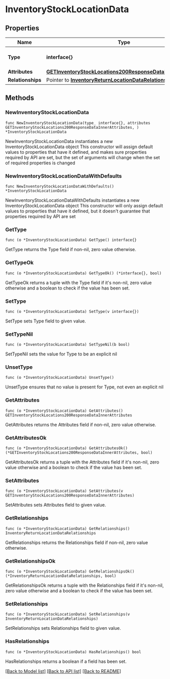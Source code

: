 # InventoryStockLocationData

## Properties

Name | Type | Description | Notes
------------ | ------------- | ------------- | -------------
**Type** | **interface{}** | The resource&#39;s type | 
**Attributes** | [**GETInventoryStockLocations200ResponseDataInnerAttributes**](GETInventoryStockLocations200ResponseDataInnerAttributes.md) |  | 
**Relationships** | Pointer to [**InventoryReturnLocationDataRelationships**](InventoryReturnLocationDataRelationships.md) |  | [optional] 

## Methods

### NewInventoryStockLocationData

`func NewInventoryStockLocationData(type_ interface{}, attributes GETInventoryStockLocations200ResponseDataInnerAttributes, ) *InventoryStockLocationData`

NewInventoryStockLocationData instantiates a new InventoryStockLocationData object
This constructor will assign default values to properties that have it defined,
and makes sure properties required by API are set, but the set of arguments
will change when the set of required properties is changed

### NewInventoryStockLocationDataWithDefaults

`func NewInventoryStockLocationDataWithDefaults() *InventoryStockLocationData`

NewInventoryStockLocationDataWithDefaults instantiates a new InventoryStockLocationData object
This constructor will only assign default values to properties that have it defined,
but it doesn't guarantee that properties required by API are set

### GetType

`func (o *InventoryStockLocationData) GetType() interface{}`

GetType returns the Type field if non-nil, zero value otherwise.

### GetTypeOk

`func (o *InventoryStockLocationData) GetTypeOk() (*interface{}, bool)`

GetTypeOk returns a tuple with the Type field if it's non-nil, zero value otherwise
and a boolean to check if the value has been set.

### SetType

`func (o *InventoryStockLocationData) SetType(v interface{})`

SetType sets Type field to given value.


### SetTypeNil

`func (o *InventoryStockLocationData) SetTypeNil(b bool)`

 SetTypeNil sets the value for Type to be an explicit nil

### UnsetType
`func (o *InventoryStockLocationData) UnsetType()`

UnsetType ensures that no value is present for Type, not even an explicit nil
### GetAttributes

`func (o *InventoryStockLocationData) GetAttributes() GETInventoryStockLocations200ResponseDataInnerAttributes`

GetAttributes returns the Attributes field if non-nil, zero value otherwise.

### GetAttributesOk

`func (o *InventoryStockLocationData) GetAttributesOk() (*GETInventoryStockLocations200ResponseDataInnerAttributes, bool)`

GetAttributesOk returns a tuple with the Attributes field if it's non-nil, zero value otherwise
and a boolean to check if the value has been set.

### SetAttributes

`func (o *InventoryStockLocationData) SetAttributes(v GETInventoryStockLocations200ResponseDataInnerAttributes)`

SetAttributes sets Attributes field to given value.


### GetRelationships

`func (o *InventoryStockLocationData) GetRelationships() InventoryReturnLocationDataRelationships`

GetRelationships returns the Relationships field if non-nil, zero value otherwise.

### GetRelationshipsOk

`func (o *InventoryStockLocationData) GetRelationshipsOk() (*InventoryReturnLocationDataRelationships, bool)`

GetRelationshipsOk returns a tuple with the Relationships field if it's non-nil, zero value otherwise
and a boolean to check if the value has been set.

### SetRelationships

`func (o *InventoryStockLocationData) SetRelationships(v InventoryReturnLocationDataRelationships)`

SetRelationships sets Relationships field to given value.

### HasRelationships

`func (o *InventoryStockLocationData) HasRelationships() bool`

HasRelationships returns a boolean if a field has been set.


[[Back to Model list]](../README.md#documentation-for-models) [[Back to API list]](../README.md#documentation-for-api-endpoints) [[Back to README]](../README.md)


